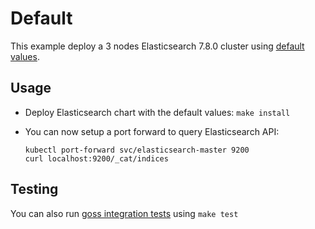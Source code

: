 # Default

This example deploy a 3 nodes Elasticsearch 7.8.0 cluster using
[default values][].


## Usage

* Deploy Elasticsearch chart with the default values: `make install`

* You can now setup a port forward to query Elasticsearch API:

  ```
  kubectl port-forward svc/elasticsearch-master 9200
  curl localhost:9200/_cat/indices
  ```


## Testing

You can also run [goss integration tests][] using `make test`


[goss integration tests]: https://github.com/elastic/helm-charts/tree/7.8/elasticsearch/examples/default/test/goss.yaml
[default values]: https://github.com/elastic/helm-charts/tree/7.8/elasticsearch/values.yaml
